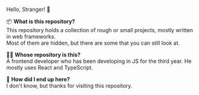 Hello, Stranger! 🤚 

📦 **What is this repository?**  
This repository holds a collection of rough or small projects, mostly written in web frameworks.  
Most of them are hidden, but there are some that you can still look at.

👨‍💻 **Whose repository is this?**  
A frontend developer who has been developing in JS for the third year. He mostly uses React and TypeScript.

🌚 **How did I end up here?**  
I don't know, but thanks for visiting this repository.
